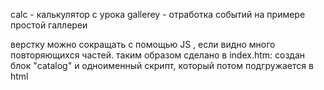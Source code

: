 calc - калькулятор с урока
gallerey - отработка событий на примере простой галлереи

верстку можно сокращать с помощью JS , если видно много повторяющихся частей.
таким образом сделано в index.htm: создан блок "catalog" и одноименный скрипт, который потом подгружается
в html